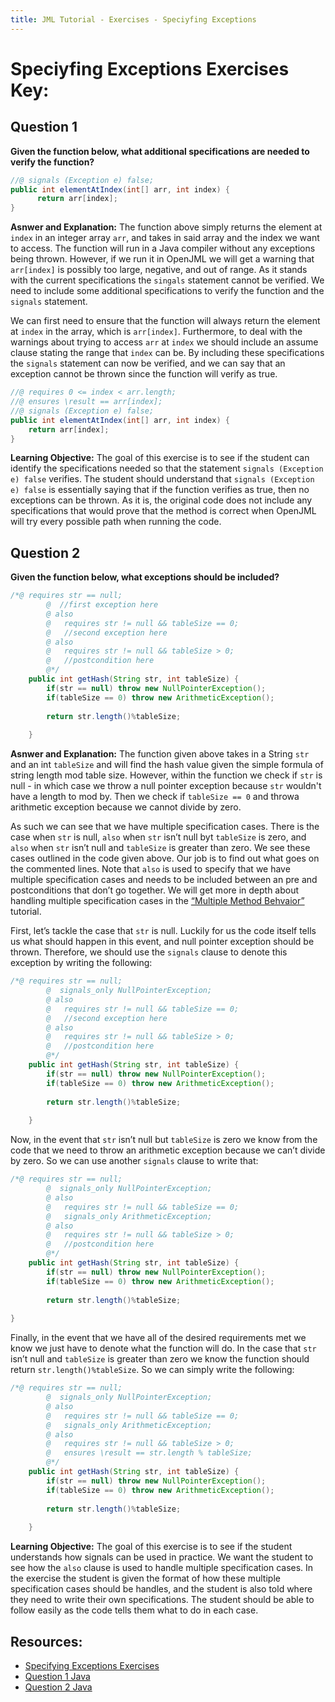 ```yaml
---
title: JML Tutorial - Exercises - Speciyfing Exceptions
---
```

# Speciyfing Exceptions Exercises Key:
## **Question 1**
**Given the function below, what additional specifications are needed to verify the function?**
```Java
//@ signals (Exception e) false;
public int elementAtIndex(int[] arr, int index) {
      return arr[index];
}
```
**Asnwer and Explanation:**
The function above simply returns the element at `index` in an integer array `arr`, and takes in said array and the index we want to access. The function will run in a Java compiler without any exceptions being thrown. However, if we run it in OpenJML we will get a warning that `arr[index]` is possibly too large, negative, and out of range. As it stands with the current specifications the `singals` statement cannot be verified. We need to include some additional specifications to verify the function and the `signals` statement.
 
We can first need to ensure that the function will always return the element at `index` in the array, which is `arr[index]`. Furthermore, to deal with the warnings about trying to access `arr` at `index` we should include an assume clause stating the range that `index` can be. By including these specifications the `signals` statement can now be verified, and we can say that an exception cannot be thrown since the function will verify as true.
```Java
//@ requires 0 <= index < arr.length;
//@ ensures \result == arr[index];
//@ signals (Exception e) false;
public int elementAtIndex(int[] arr, int index) {
	return arr[index];
}
```
**Learning Objective:** 
The goal of this exercise is to see if the student can identify the specifications needed so that the statement `signals (Exception e) false` verifies. The student should understand that `signals (Exception e) false` is essentially saying that if the function verifies as true, then no exceptions can be thrown. As it is, the original code does not include any specifications that would prove that the method is correct when OpenJML will try every possible path when running the code.

## **Question 2**
**Given the function below, what exceptions should be included?**
```Java
/*@ requires str == null;
    	@  //first exception here
    	@ also
    	@   requires str != null && tableSize == 0;
    	@   //second exception here
    	@ also
    	@   requires str != null && tableSize > 0;
    	@   //postcondition here 
    	@*/
	public int getHash(String str, int tableSize) {
		if(str == null) throw new NullPointerException();
		if(tableSize == 0) throw new ArithmeticException();
		
		return str.length()%tableSize;
	
	}
```
**Asnwer and Explanation:**
The function given above takes in a String `str` and an int `tableSize` and will find the hash value given the simple formula of string length mod table size. However, within the function we check if `str` is null - in which case we throw a null pointer exception because `str` wouldn't have a length to mod by. Then we check if `tableSize == 0` and throwa arithmetic exception because we cannot divide by zero. 

As such we can see that we have multiple specification cases. There is the case when `str` is null, `also` when `str` isn’t null byt `tableSize` is zero, and `also` when `str` isn’t null and `tableSize` is greater than zero. We see these cases outlined in the code given above. Our job is to find out what goes on the commented lines. Note that `also` is used to specify that we have multiple specification cases and needs to be included between an pre and postconditions that don’t go together. We will get more in depth about handling multiple specification cases in the [“Multiple Method Behvaior”](https://www.openjml.org/tutorial/MultipleBehaviors) tutorial. 

First, let’s tackle the case that `str` is null. Luckily for us the code itself tells us what should happen in this event, and null pointer exception should be thrown. Therefore, we should use the `signals` clause to denote this exception by writing the following:
```Java
/*@ requires str == null;
    	@  signals_only NullPointerException;
    	@ also
    	@   requires str != null && tableSize == 0;
    	@   //second exception here
    	@ also
    	@   requires str != null && tableSize > 0;
    	@   //postcondition here 
    	@*/
	public int getHash(String str, int tableSize) {
		if(str == null) throw new NullPointerException();
		if(tableSize == 0) throw new ArithmeticException();
		
		return str.length()%tableSize;
	
	}
```
Now, in the event that `str` isn’t null but `tableSize` is zero we know from the code that we need to throw an arithmetic exception because we can’t divide by zero. So we can use another `signals` clause to write that: 
```Java
/*@ requires str == null;
    	@  signals_only NullPointerException;
    	@ also
    	@   requires str != null && tableSize == 0;
    	@   signals_only ArithmeticException;
    	@ also
    	@   requires str != null && tableSize > 0;
    	@   //postcondition here 
    	@*/
	public int getHash(String str, int tableSize) {
		if(str == null) throw new NullPointerException();
		if(tableSize == 0) throw new ArithmeticException();
		
		return str.length()%tableSize;
	
}
```
Finally, in the event that we have all of the desired requirements met we know we just have to denote what the function will do. In the case that `str` isn’t null and `tableSize` is greater than zero we know the function should return `str.length()%tableSize`. So we can simply write the following: 
```Java
/*@ requires str == null;
    	@  signals_only NullPointerException;
    	@ also
    	@   requires str != null && tableSize == 0;
    	@   signals_only ArithmeticException;
    	@ also
    	@   requires str != null && tableSize > 0;
    	@   ensures \result == str.length % tableSize; 
    	@*/
	public int getHash(String str, int tableSize) {
		if(str == null) throw new NullPointerException();
		if(tableSize == 0) throw new ArithmeticException();
		
		return str.length()%tableSize;
	
	}
```
**Learning Objective:** 
The goal of this exercise is to see if the student understands how signals can be used in practice. We want the student to see how the `also` clause is used to handle multiple specification cases. In the exercise the student is given the format of how these multiple specification cases should be handles, and the student is also told where they need to write their own specifications. The student should be able to follow easily as the code tells them what to do in each case. 

## **Resources:**
+ [Specifying Exceptions Exercises](SpecifyingExceptionsEx.md)
+ [Question 1 Java](SpecifyingExceptionsExample1.java)
+ [Question 2 Java](SpecifyingExceptionsExample2.java)


